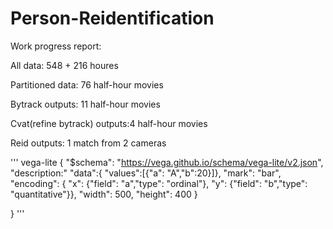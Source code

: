 # Person-Reidentification

Work progress report:

All data: 548 + 216 houres

Partitioned data: 76 half-hour movies

Bytrack outputs: 11 half-hour movies

Cvat(refine bytrack) outputs:4 half-hour movies

Reid outputs: 1 match from 2 cameras


''' vega-lite
{
  "$schema":
  "https://vega.github.io/schema/vega-lite/v2.json",
  "description:"
  "data":{
    "values":[{"a": "A","b":20}]},
    "mark": "bar",
    "encoding": {
      "x": {"field": "a","type": "ordinal"},
      "y": {"field": "b","type": "quantitative"}},
    "width": 500,
    "height": 400
    }
      
      
}
'''
      



